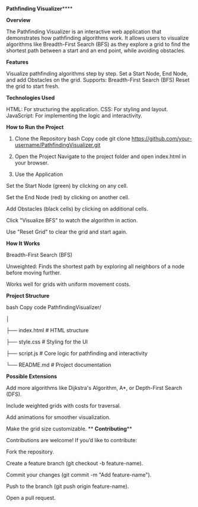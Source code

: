 ****Pathfinding Visualizer********

****Overview****

The Pathfinding Visualizer is an interactive web application that demonstrates how pathfinding algorithms work. It allows users to visualize algorithms like Breadth-First Search (BFS) as they explore a grid to find the shortest path between a start and an end point, while avoiding obstacles.

****Features****

Visualize pathfinding algorithms step by step.
Set a Start Node, End Node, and add Obstacles on the grid.
Supports:
Breadth-First Search (BFS)
Reset the grid to start fresh.

****Technologies Used****

HTML: For structuring the application.
CSS: For styling and layout.
JavaScript: For implementing the logic and interactivity.

****How to Run the Project****

1. Clone the Repository
bash
Copy code
git clone https://github.com/your-username/PathfindingVisualizer.git

3. Open the Project
Navigate to the project folder and open index.html in your browser.

5. Use the Application

Set the Start Node (green) by clicking on any cell.

Set the End Node (red) by clicking on another cell.

Add Obstacles (black cells) by clicking on additional cells.

Click "Visualize BFS" to watch the algorithm in action.

Use "Reset Grid" to clear the grid and start again.

****How It Works****

Breadth-First Search (BFS)

Unweighted: Finds the shortest path by exploring all neighbors of a node before moving further.

Works well for grids with uniform movement costs.

****Project Structure****

bash
Copy code
PathfindingVisualizer/

│

├── index.html                               # HTML structure

├── style.css                                # Styling for the UI

├── script.js                                # Core logic for pathfinding and interactivity

└── README.md                                # Project documentation

****Possible Extensions****

Add more algorithms like Dijkstra's Algorithm, A*, or Depth-First Search (DFS). 

Include weighted grids with costs for traversal.

Add animations for smoother visualization.

Make the grid size customizable.
**
**Contributing****

Contributions are welcome! If you’d like to contribute:

Fork the repository.

Create a feature branch (git checkout -b feature-name).

Commit your changes (git commit -m "Add feature-name").

Push to the branch (git push origin feature-name).

Open a pull request.

